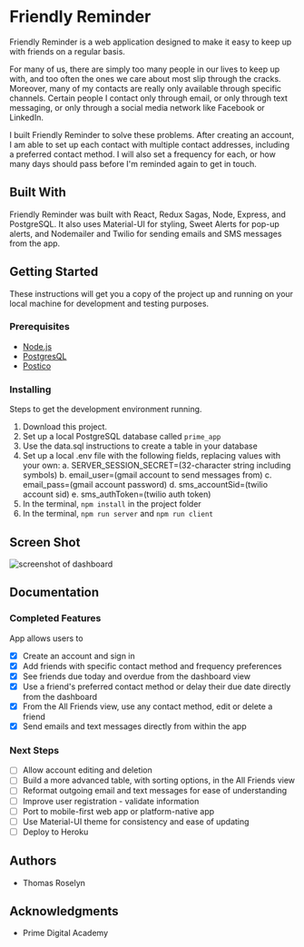 
# Friendly Reminder

Friendly Reminder is a web application designed to make it easy to keep up with friends on a regular basis.

For many of us, there are simply too many people in our lives to keep up with, and too often the ones we care about most slip through the cracks. Moreover, many of my contacts are really only available through specific channels. Certain people I contact only through email, or only through text messaging, or only through a social media network like Facebook or LinkedIn.

I built Friendly Reminder to solve these problems. After creating an account, I am able to set up each contact with multiple contact addresses, including a preferred contact method. I will also set a frequency for each, or how many days should pass before I'm reminded again to get in touch.

## Built With

Friendly Reminder was built with React, Redux Sagas, Node, Express, and PostgreSQL. It also uses Material-UI for styling, Sweet Alerts for pop-up alerts, and Nodemailer and Twilio for sending emails and SMS messages from the app.

## Getting Started

These instructions will get you a copy of the project up and running on your local machine for development and testing purposes.

### Prerequisites

- [Node.js](https://nodejs.org/en/)
- [PostgresQL](https://www.postgresql.org/)
- [Postico](https://eggerapps.at/postico/)

### Installing

Steps to get the development environment running.

1. Download this project.
2. Set up a local PostgreSQL database called `prime_app`
3. Use the data.sql instructions to create a table in your database
4. Set up a local .env file with the following fields, replacing values with your own:
    a. SERVER_SESSION_SECRET=(32-character string including symbols)
    b. email_user=(gmail account to send messages from)
    c. email_pass=(gmail account password)
    d. sms_accountSid=(twilio account sid)
    e. sms_authToken=(twilio auth token)
5. In the terminal, `npm install` in the project folder
6. In the terminal, `npm run server` and `npm run client`

## Screen Shot

![screenshot of dashboard](images/public/friendly-reminder-screenshot.png)

## Documentation

### Completed Features

App allows users to

- [x] Create an account and sign in
- [x] Add friends with specific contact method and frequency preferences
- [x] See friends due today and overdue from the dashboard view
- [x] Use a friend's preferred contact method or delay their due date directly from the dashboard
- [x] From the All Friends view, use any contact method, edit or delete a friend
- [x] Send emails and text messages directly from within the app

### Next Steps

- [ ] Allow account editing and deletion
- [ ] Build a more advanced table, with sorting options, in the All Friends view
- [ ] Reformat outgoing email and text messages for ease of understanding
- [ ] Improve user registration - validate information
- [ ] Port to mobile-first web app or platform-native app
- [ ] Use Material-UI theme for consistency and ease of updating
- [ ] Deploy to Heroku

## Authors

* Thomas Roselyn

## Acknowledgments

* Prime Digital Academy
